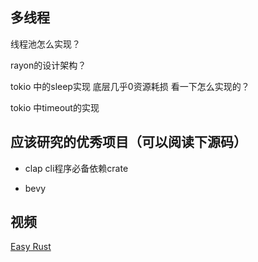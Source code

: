 
## 多线程

线程池怎么实现？

rayon的设计架构？

tokio 中的sleep实现 底层几乎0资源耗损 看一下怎么实现的？

tokio 中timeout的实现

## 应该研究的优秀项目（可以阅读下源码）
- clap cli程序必备依赖crate 

- bevy

## 视频
[Easy Rust](https://www.youtube.com/watch?v=-lYeJeQ11OI&list=PLfllocyHVgsRwLkTAhG0E-2QxCf-ozBkk&ab_channel=mithradates)